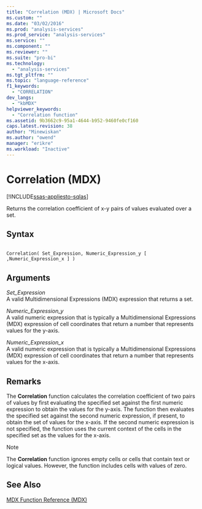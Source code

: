```yaml
---
title: "Correlation (MDX) | Microsoft Docs"
ms.custom: ""
ms.date: "03/02/2016"
ms.prod: "analysis-services"
ms.prod_service: "analysis-services"
ms.service: ""
ms.component: ""
ms.reviewer: ""
ms.suite: "pro-bi"
ms.technology: 
  - "analysis-services"
ms.tgt_pltfrm: ""
ms.topic: "language-reference"
f1_keywords: 
  - "CORRELATION"
dev_langs: 
  - "kbMDX"
helpviewer_keywords: 
  - "Correlation function"
ms.assetid: 9b3662c9-95a1-4644-b952-9460fe0cf160
caps.latest.revision: 38
author: "Minewiskan"
ms.author: "owend"
manager: "erikre"
ms.workload: "Inactive"
---
```

# Correlation (MDX)
[!INCLUDE[ssas-appliesto-sqlas](../includes/ssas-appliesto-sqlas.md)]

  Returns the correlation coefficient of x-y pairs of values evaluated over a set.  
  
## Syntax  
  
```  
  
Correlation( Set_Expression, Numeric_Expression_y [ ,Numeric_Expression_x ] )  
```  
  
## Arguments  
 *Set_Expression*  
 A valid Multidimensional Expressions (MDX) expression that returns a set.  
  
 *Numeric_Expression_y*  
 A valid numeric expression that is typically a Multidimensional Expressions (MDX) expression of cell coordinates that return a number that represents values for the y-axis.  
  
 *Numeric_Expression_x*  
 A valid numeric expression that is typically a Multidimensional Expressions (MDX) expression of cell coordinates that return a number that represents values for the x-axis.  
  
## Remarks  
 The **Correlation** function calculates the correlation coefficient of two pairs of values by first evaluating the specified set against the first numeric expression to obtain the values for the y-axis. The function then evaluates the specified set against the second numeric expression, if present, to obtain the set of values for the x-axis. If the second numeric expression is not specified, the function uses the current context of the cells in the specified set as the values for the x-axis.  
  
> [!NOTE]  
>  The **Correlation** function ignores empty cells or cells that contain text or logical values. However, the function includes cells with values of zero.  
  
## See Also  
 [MDX Function Reference &#40;MDX&#41;](../mdx/mdx-function-reference-mdx.md)  
  
  
